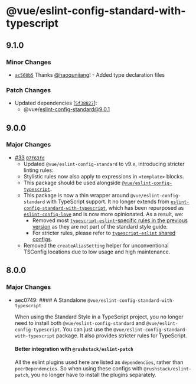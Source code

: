 # @vue/eslint-config-standard-with-typescript

## 9.1.0

### Minor Changes

- [`ac560b5`](https://github.com/vuejs/eslint-config-standard/commit/ac560b52866adb8cb19a5df8fbe5f71b6ec1ad79) Thanks [@haoqunjiang](https://github.com/haoqunjiang)! - Added type declaration files

### Patch Changes

- Updated dependencies [[`5f38827`](https://github.com/vuejs/eslint-config-standard/commit/5f388277dac615c359a1cb297761e7d0fcc933ce)]:
  - @vue/eslint-config-standard@9.0.1

## 9.0.0

### Major Changes

- [#33](https://github.com/vuejs/eslint-config-standard/pull/33) [`07f63fd`](https://github.com/vuejs/eslint-config-standard/commit/07f63fd143d075df55b681fb3f847d88ceb04281)
  - Updated `@vue/eslint-config-standard` to v9.x, introducing stricter linting rules:
  - Stylistic rules now also apply to expressions in `<template>` blocks.
  - This package should be used alongside [`@vue/eslint-config-typescript`](https://github.com/vuejs/eslint-config-typescript).
  - This package is now a thin wrapper around `@vue/eslint-config-standard` with TypeScript support. It no longer extends from [`eslint-config-standard-with-typescript`](https://www.npmjs.com/package/eslint-config-standard-with-typescript), which has been repurposed as [`eslint-config-love`](https://www.npmjs.com/package/eslint-config-love) and is now more opinionated. As a result, we:
    - Removed most [`typescript-eslint`-specific rules in the previous version](https://unpkg.com/browse/eslint-config-standard-with-typescript@22.0.0/lib/index.js#L65) as they are not part of the standard style guide.
    - For stricter rules, please refer to [`typescript-eslint` shared configs](https://typescript-eslint.io/users/configs/#recommended-configurations).
  - Removed the `createAliasSetting` helper for unconventional TSConfig locations due to low usage and high maintenance.

## 8.0.0

### Major Changes

- aec0749: #### A Standalone `@vue/eslint-config-standard-with-typescript`

  When using the Standard Style in a TypeScript project, you no longer need to install both `@vue/eslint-config-standard` and `@vue/eslint-config-typescript`.
  You can just use the `@vue/eslint-config-standard-with-typescript` package. It also provides stricter rules for TypeScript.

  #### Better integration with `@rushstack/eslint-patch`

  All the eslint plugins used here are listed as `dependencies`, rather than `peerDependencies`.
  So when using these configs with `@rushstack/eslint-patch`, you no longer have to install the plugins separately.
